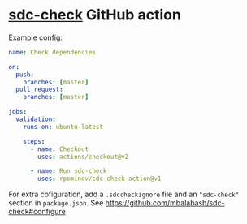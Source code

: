 # [sdc-check](https://github.com/mbalabash/sdc-check) GitHub action

Example config:

```yaml
name: Check dependencies

on:
  push:
    branches: [master]
  pull_request:
    branches: [master]

jobs:
  validation:
    runs-on: ubuntu-latest

    steps:
      - name: Checkout
        uses: actions/checkout@v2

      - name: Run sdc-check
        uses: rpominov/sdc-check-action@v1
```

For extra cofiguration, add a `.sdccheckignore` file and an `"sdc-check"` section in `package.json`.
See https://github.com/mbalabash/sdc-check#configure
